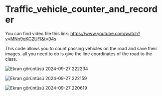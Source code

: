 # Traffic_vehicle_counter_and_recorder

You can find video file this link: https://www.youtube.com/watch?v=MNn9qKG2UFI&t=94s

This code allows you to count passing vehicles on the road and save their images. all you need to do is give the line coordinates of the road to the class.

![Ekran görüntüsü 2024-09-27 222234](https://github.com/user-attachments/assets/16b00f85-f54c-459c-9e86-380d07f44ab7)

![Ekran görüntüsü 2024-09-27 222159](https://github.com/user-attachments/assets/74c4dfe6-9429-4643-a773-a38837c6d168)

![Ekran görüntüsü 2024-09-27 220619](https://github.com/user-attachments/assets/c1ecfe2d-424b-4f30-8b98-4c7c86d4b0a2)

